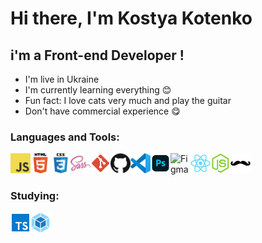 # Hi there, I'm Kostya Kotenko

## i'm a Front-end Developer !

- I'm live in Ukraine
- I'm currently learning everything :blush:
- Fun fact: I love cats very much and play the guitar
- Don't have commercial experience :yum:

### Languages and Tools:

<img align="left" alt="JavaScript" width="32px" src="https://raw.githubusercontent.com/github/explore/80688e429a7d4ef2fca1e82350fe8e3517d3494d/topics/javascript/javascript.png" />

<img align="left" alt="HTML5" width="32px" src="https://raw.githubusercontent.com/github/explore/80688e429a7d4ef2fca1e82350fe8e3517d3494d/topics/html/html.png" />

<img align="left" alt="CSS3" width="32px" src="https://raw.githubusercontent.com/github/explore/80688e429a7d4ef2fca1e82350fe8e3517d3494d/topics/css/css.png" />

<img align="left" alt="Sass" width="32px" src="https://raw.githubusercontent.com/github/explore/80688e429a7d4ef2fca1e82350fe8e3517d3494d/topics/sass/sass.png" />

<img align="left" alt="Git" width="32px" src="/img/git.svg" />

<img align="left" alt="GitHub" width="32px" src="https://raw.githubusercontent.com/github/explore/78df643247d429f6cc873026c0622819ad797942/topics/github/github.png" />

<img align="left" alt="Visual Studio Code" width="32px" src="https://raw.githubusercontent.com/github/explore/80688e429a7d4ef2fca1e82350fe8e3517d3494d/topics/visual-studio-code/visual-studio-code.png" />

<img align="left" alt="Photoshop" width="32px" src="/img/photoshop.svg" />

<img align="left" alt="Figma" width="32px" src="https://avatars.githubusercontent.com/u/5155369?s=200&v=4" />

<img align="left" alt="React" width="32px" src="/img/react.svg" />

<img align="left" alt="Node.js" width="32px" src="/img/nodejs.svg" />

<img alt="Handlebars" width="32px" src="/img/handlebars.svg" />

### Studying:

<img align="left" alt="Typescript" width="32px" src="/img/typescript.svg" />

<img  alt="Webpack" width="32px" src="/img/webpack.svg" />
